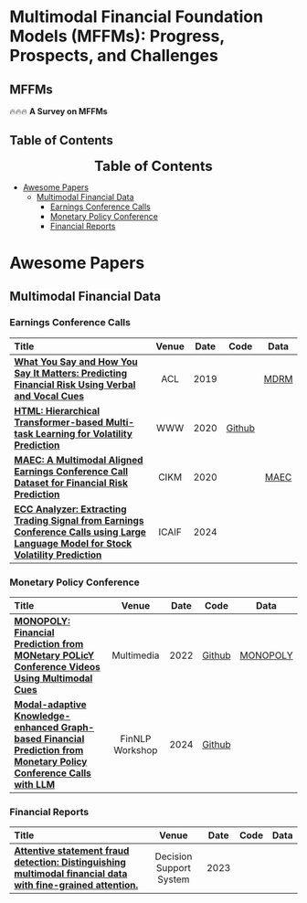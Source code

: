 # Multimodal Financial Foundation Models (MFFMs): Progress, Prospects, and Challenges

## MFFMs
🔥🔥🔥 **A Survey on MFFMs**  

## Table of Contents 
<font size=5><center><b> Table of Contents </b> </center></font>
- [Awesome Papers](#awesome-papers)
  - [ Multimodal Financial Data](#multimodal-financial-data)
    - [ Earnings Conference Calls](#earnings-conference-calls)
    - [ Monetary Policy Conference](#monetary-policy-conference)
    - [Financial Reports](#financial-reports)
# Awesome Papers
## Multimodal Financial Data
### Earnings Conference Calls
|  Title  |   Venue  |   Date   |   Code   |   Data   |
|:--------|:--------:|:--------:|:--------:|:--------:|
| [**What You Say and How You Say It Matters: Predicting Financial Risk Using Verbal and Vocal Cues**](https://aclanthology.org/P19-1038.pdf)| ACL | 2019 |  | [MDRM](https://github.com/GeminiLn/EarningsCall_Dataset/tree/master)|
| [**HTML: Hierarchical Transformer-based Multi-task Learning for Volatility Prediction**](https://dl.acm.org/doi/pdf/10.1145/3366423.3380128?casa_token=nczNU-7cmJ8AAAAA:f8QGb4OhlRADBCm6eNl2Zvuwd5B7WIWUTtsEkAcWum-ValjGaTGSyn7NoZcQ-MgiXN-SkdoQMNg5sw)| WWW | 2020 | [Github](https://github.com/YangLinyi/HTML-Hierarchical-Transformer-based-Multi-task-Learning-for-Volatility-Prediction) | |
| [**MAEC: A Multimodal Aligned Earnings Conference Call Dataset for Financial Risk Prediction**](https://dl.acm.org/doi/pdf/10.1145/3340531.3412879)| CIKM | 2020 |  | [MAEC](https://github.com/Earnings-Call-Dataset/MAEC-A-Multimodal-Aligned-Earnings-Conference-Call-Dataset-for-Financial-Risk-Prediction)|
| [**ECC Analyzer: Extracting Trading Signal from Earnings Conference Calls using Large Language Model for Stock Volatility Prediction**](https://dl.acm.org/doi/pdf/10.1145/3677052.3698689)| ICAIF | 2024 |  | |

### Monetary Policy Conference
|  Title  |   Venue  |   Date   |   Code   |   Data   |
|:--------|:--------:|:--------:|:--------:|:--------:|
| [**MONOPOLY: Financial Prediction from MONetary POLicY Conference Videos Using Multimodal Cues**](https://dl.acm.org/doi/pdf/10.1145/3503161.3548380?casa_token=HGG8_xUXqgYAAAAA:KKB772yfPxxsIo5IhIrZfeEffMkomYa-KYvHt7p7F3awe1bManRzorGFAqrdckPXkjSdMafYLgAdRQ)| Multimedia | 2022 | [Github](https://github.com/monopoly-monitory-policy-calls/MONOPOLY)  | [MONOPOLY](https://github.com/monopoly-monitory-policy-calls/MONOPOLY)|
| [**Modal-adaptive Knowledge-enhanced Graph-based Financial Prediction from Monetary Policy Conference Calls with LLM**](https://arxiv.org/pdf/2403.16055) | FinNLP Workshop| 2024| [Github](https://github.com/OuyangKun10/MANAGER)| |

### Financial Reports
|  Title  |   Venue  |   Date   |   Code   |   Data   |
|:--------|:--------:|:--------:|:--------:|:--------:|
| [**Attentive statement fraud detection: Distinguishing multimodal financial data with fine-grained attention.**](https://www.sciencedirect.com/science/article/pii/S0167923622001841?casa_token=H5JWNW5xkkIAAAAA:ieMEzMom76ojHKJGekhrh5uBokT2FtYBAWVhBu406vu46YiO_p3jc8OE9EBa3Q91anUykV9s5x4)| Decision Support System | 2023 | | |
